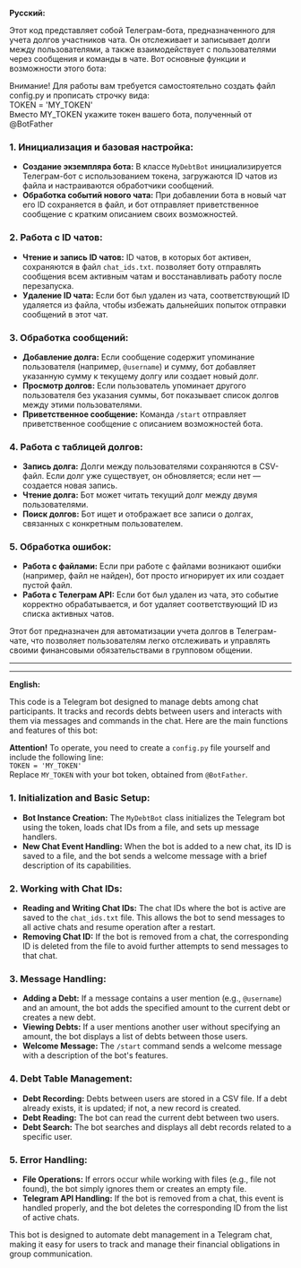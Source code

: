 **Русский:**

Этот код представляет собой Телеграм-бота, предназначенного для учета долгов участников чата. Он отслеживает и записывает долги между пользователями, а также взаимодействует с пользователями через сообщения и команды в чате. Вот основные функции и возможности этого бота:

Внимание! Для работы вам требуется самостоятельно создать файл config.py и прописать строчку вида:<br />
TOKEN = 'MY_TOKEN'<br />
Вместо MY_TOKEN укажите токен вашего бота, полученный от @BotFather

### 1. **Инициализация и базовая настройка:**
   - **Создание экземпляра бота:** В классе `MyDebtBot` инициализируется Телеграм-бот с использованием токена, загружаются ID чатов из файла и настраиваются обработчики сообщений.
   - **Обработка событий нового чата:** При добавлении бота в новый чат его ID сохраняется в файл, и бот отправляет приветственное сообщение с кратким описанием своих возможностей.

### 2. **Работа с ID чатов:**
   - **Чтение и запись ID чатов:** ID чатов, в которых бот активен, сохраняются в файл `chat_ids.txt`. позволяет боту отправлять сообщения всем активным чатам и восстанавливать работу после перезапуска.
   - **Удаление ID чата:** Если бот был удален из чата, соответствующий ID удаляется из файла, чтобы избежать дальнейших попыток отправки сообщений в этот чат.

### 3. **Обработка сообщений:**
   - **Добавление долга:** Если сообщение содержит упоминание пользователя (например, `@username`) и сумму, бот добавляет указанную сумму к текущему долгу или создает новый долг.
   - **Просмотр долгов:** Если пользователь упоминает другого пользователя без указания суммы, бот показывает список долгов между этими пользователями.
   - **Приветственное сообщение:** Команда `/start` отправляет приветственное сообщение с описанием возможностей бота.

### 4. **Работа с таблицей долгов:**
   - **Запись долга:** Долги между пользователями сохраняются в CSV-файл. Если долг уже существует, он обновляется; если нет — создается новая запись.
   - **Чтение долга:** Бот может читать текущий долг между двумя пользователями.
   - **Поиск долгов:** Бот ищет и отображает все записи о долгах, связанных с конкретным пользователем.

### 5. **Обработка ошибок:**
   - **Работа с файлами:** Если при работе с файлами возникают ошибки (например, файл не найден), бот просто игнорирует их или создает пустой файл.
   - **Работа с Телеграм API:** Если бот был удален из чата, это событие корректно обрабатывается, и бот удаляет соответствующий ID из списка активных чатов.

Этот бот предназначен для автоматизации учета долгов в Телеграм-чате, что позволяет пользователям легко отслеживать и управлять своими финансовыми обязательствами в групповом общении.

------
------
**English:**

This code is a Telegram bot designed to manage debts among chat participants. It tracks and records debts between users and interacts with them via messages and commands in the chat. Here are the main functions and features of this bot:

**Attention!** To operate, you need to create a `config.py` file yourself and include the following line:<br />
`TOKEN = 'MY_TOKEN'`<br />
Replace `MY_TOKEN` with your bot token, obtained from `@BotFather`.

### 1. **Initialization and Basic Setup:**
   - **Bot Instance Creation:** The `MyDebtBot` class initializes the Telegram bot using the token, loads chat IDs from a file, and sets up message handlers.
   - **New Chat Event Handling:** When the bot is added to a new chat, its ID is saved to a file, and the bot sends a welcome message with a brief description of its capabilities.

### 2. **Working with Chat IDs:**
   - **Reading and Writing Chat IDs:** The chat IDs where the bot is active are saved to the `chat_ids.txt` file. This allows the bot to send messages to all active chats and resume operation after a restart.
   - **Removing Chat ID:** If the bot is removed from a chat, the corresponding ID is deleted from the file to avoid further attempts to send messages to that chat.

### 3. **Message Handling:**
   - **Adding a Debt:** If a message contains a user mention (e.g., `@username`) and an amount, the bot adds the specified amount to the current debt or creates a new debt.
   - **Viewing Debts:** If a user mentions another user without specifying an amount, the bot displays a list of debts between those users.
   - **Welcome Message:** The `/start` command sends a welcome message with a description of the bot's features.

### 4. **Debt Table Management:**
   - **Debt Recording:** Debts between users are stored in a CSV file. If a debt already exists, it is updated; if not, a new record is created.
   - **Debt Reading:** The bot can read the current debt between two users.
   - **Debt Search:** The bot searches and displays all debt records related to a specific user.

### 5. **Error Handling:**
   - **File Operations:** If errors occur while working with files (e.g., file not found), the bot simply ignores them or creates an empty file.
   - **Telegram API Handling:** If the bot is removed from a chat, this event is handled properly, and the bot deletes the corresponding ID from the list of active chats.

This bot is designed to automate debt management in a Telegram chat, making it easy for users to track and manage their financial obligations in group communication.
